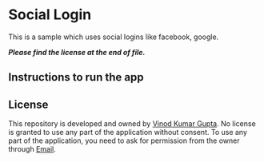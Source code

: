 # Social Login

This is a sample which uses social logins like facebook, google.

***Please find the license at the end of file.***

## Instructions to run the app


## License

This repository is developed and owned by [Vinod Kumar Gupta](https://github.com/vkgupta857). No license is granted to use any part of the application without consent. To use any part of the application, you need to ask for permission from the owner through [Email](mailto:vkgupta857@gmail.com).